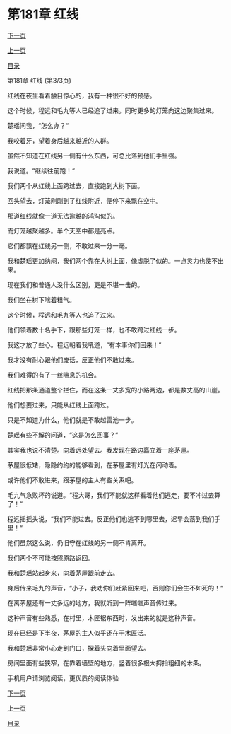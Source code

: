 <h1>第181章    红线</h1>
            <div><p><a href="./0543_%E7%AC%AC182%E7%AB%A0_%E7%9B%9F%E4%B8%BB.md">下一页</a></p><p><a href="./0541_%E7%AC%AC181%E7%AB%A0_%E7%BA%A2%E7%BA%BF.md">上一页</a></p><p><a href="../">目录</a></p></div>
            <div><p>第181章    红线 (第3/3页)</p><p>红线在夜里看着触目惊心的，我有一种很不好的预感。</p><p>这个时候，程远和毛九等人已经追了过来。同时更多的灯笼向这边聚集过来。</p><p>楚瑶问我，“怎么办？“</p><p>我咬着牙，望着身后越来越近的人群。</p><p>虽然不知道在红线另一侧有什么东西，可总比落到他们手里强。</p><p>我说道。“继续往前跑！“</p><p>我们两个从红线上面跨过去，直接跑到大树下面。</p><p>回头望去，灯笼刚刚到了红线附近，便停下来飘在空中。</p><p>那道红线就像一道无法逾越的鸿沟似的。</p><p>而灯笼越聚越多。半个天空中都是亮点。</p><p>它们都飘在红线另一侧，不敢过来一分一毫。</p><p>我和楚瑶更加纳闷，我们两个靠在大树上面，像虚脱了似的。一点灵力也使不出来。</p><p>现在我们和普通人没什么区别，更是不堪一击的。</p><p>我们坐在树下喘着粗气。</p><p>这个时候，程远和毛九等人也追了过来。</p><p>他们领着数十名手下，跟那些灯笼一样，也不敢跨过红线一步。</p><p>我这才放了些心。程远朝着我吼道，“有本事你们回来！“</p><p>我才没有耐心跟他们废话，反正他们不敢过来。</p><p>我们难得的有了一丝喘息的机会。</p><p>红线把那条通道整个拦住，而在这条一丈多宽的小路两边，都是数丈高的山崖。</p><p>他们想要过来，只能从红线上面跨过。</p><p>只是不知道为什么，他们就是不敢越雷池一步。</p><p>楚瑶有些不解的问道，“这是怎么回事？“</p><p>其实我也说不清楚。向着远处望去。我发现在路边矗立着一座茅屋。</p><p>茅屋很低矮，隐隐约约的能够看到，在茅屋里有灯光在闪动着。</p><p>或许他们不敢进来，跟茅屋的主人有些关系吧。</p><p>毛九气急败坏的说道。“程大哥，我们不能就这样看着他们逃走，要不冲过去算了！“</p><p>程远摇摇头说，“我们不能过去。反正他们也逃不到哪里去，迟早会落到我们手里！“</p><p>他们虽然这么说，仍旧守在红线的另一侧不肯离开。</p><p>我们两个不可能按照原路返回。</p><p>我和楚瑶站起身来，向着茅屋跟前走去。</p><p>身后传来毛九的声音，“小子，我劝你们赶紧回来吧，否则你们会生不如死的！“</p><p>在离茅屋还有一丈多远的地方，我就听到一阵嗤嗤声音传过来。</p><p>这种声音有些熟悉，在村里，木匠锯东西时，发出来的就是这种声音。</p><p>现在已经是下半夜，茅屋的主人似乎还在干木匠活。</p><p>我和楚瑶非常小心走到门口，探着头向着里面望去。</p><p>房间里面有些狭窄，在靠着墙壁的地方，竖着很多根大拇指粗细的木条。</p><p>手机用户请浏览阅读，更优质的阅读体验</p></div>
            <div><p><a href="./0543_%E7%AC%AC182%E7%AB%A0_%E7%9B%9F%E4%B8%BB.md">下一页</a></p><p><a href="./0541_%E7%AC%AC181%E7%AB%A0_%E7%BA%A2%E7%BA%BF.md">上一页</a></p><p><a href="../">目录</a></p></div>